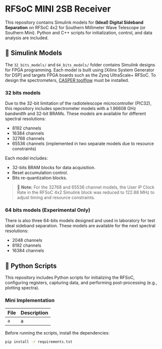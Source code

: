 # RFSoC MINI 2SB Receiver
This repository contains Simulink models for **(Ideal) Digital Sideband Separation** on RFSoC 4x2 for Southern Millimeter Wave Telescope (or Southern Mini). Python and C++ scripts for initialization, control, and data analysis are included.

## 🧠 Simulink Models
The `32_bits_models/` and `64_bits_models/` folder contains Simulink designs for FPGA programming. Each model is built using [Xilinx System Generator for DSP] and targets FPGA boards such as the Zynq UltraScale+ RFSoC. To design the spectrometers, [CASPER toolflow](https://casper-toolflow.readthedocs.io/projects/tutorials/en/latest/tutorials/rfsoc/tut_getting_started.html) must be installed.

### 32 bits models
Due to the 32-bit limitation of the radiotelescope microcontroller (PIC32), this repository includes spectrometer models with a 1.96608 GHz bandwidth and 32-bit BRAMs. These models are available for different spectral resolutions:
- 8192 channels
- 16384 channels
- 32768 channels
- 65536 channels (implemented in two separate models due to resource constraints)

Each model includes:
- 32-bits BRAM blocks for data acquisition.
- Reset accumulation control.
- Bits re-quantization blocks.

> 🔧 **Note:** For the 32768 and 65536 channel models, the User IP Clock Rate in the RFSoC 4x2 Simulink block was reduced to 122.88 MHz to adjust timing and resource constraints.

### 64 bits models (Experimental Only)
There is also three 64-bits models designed and used in laboratory for test ideal sideband separation. These models are available for the next spectral resolutions:
- 2048 channels
- 8192 channels
- 16384 channels
## 🐍 Python Scripts

This repository includes Python scripts for initializing the RFSoC, configuring registers, capturing data, and performing post-processing (e.g., plotting spectra). 

### Mini Implementation

| File | Description |
|------|-------------|
| `a` | a |

Before running the scripts, install the dependencies:

```bash
pip install -r requirements.txt
